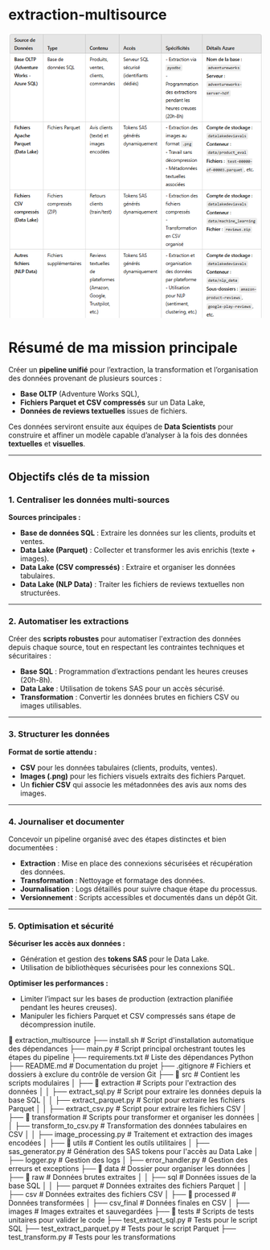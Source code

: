# extraction-multisource
![alt text](image.png)

# Résumé de ma mission principale

Créer un **pipeline unifié** pour l’extraction, la transformation et l’organisation des données provenant de plusieurs sources :

- **Base OLTP** (Adventure Works SQL),
- **Fichiers Parquet et CSV compressés** sur un Data Lake,
- **Données de reviews textuelles** issues de fichiers.

Ces données serviront ensuite aux équipes de **Data Scientists** pour construire et affiner un modèle capable d’analyser à la fois des données **textuelles** et **visuelles**.

---

## Objectifs clés de ta mission

### 1. Centraliser les données multi-sources

**Sources principales :**

- **Base de données SQL** : Extraire les données sur les clients, produits et ventes.
- **Data Lake (Parquet)** : Collecter et transformer les avis enrichis (texte + images).
- **Data Lake (CSV compressés)** : Extraire et organiser les données tabulaires.
- **Data Lake (NLP Data)** : Traiter les fichiers de reviews textuelles non structurées.

---

### 2. Automatiser les extractions

Créer des **scripts robustes** pour automatiser l'extraction des données depuis chaque source, tout en respectant les contraintes techniques et sécuritaires :

- **Base SQL** : Programmation d’extractions pendant les heures creuses (20h-8h).
- **Data Lake** : Utilisation de tokens SAS pour un accès sécurisé.
- **Transformation** : Convertir les données brutes en fichiers CSV ou images utilisables.

---

### 3. Structurer les données

**Format de sortie attendu :**

- **CSV** pour les données tabulaires (clients, produits, ventes).
- **Images (.png)** pour les fichiers visuels extraits des fichiers Parquet.
- Un **fichier CSV** qui associe les métadonnées des avis aux noms des images.

---

### 4. Journaliser et documenter

Concevoir un pipeline organisé avec des étapes distinctes et bien documentées :

- **Extraction** : Mise en place des connexions sécurisées et récupération des données.
- **Transformation** : Nettoyage et formatage des données.
- **Journalisation** : Logs détaillés pour suivre chaque étape du processus.
- **Versionnement** : Scripts accessibles et documentés dans un dépôt Git.

---

### 5. Optimisation et sécurité

**Sécuriser les accès aux données :**

- Génération et gestion des **tokens SAS** pour le Data Lake.
- Utilisation de bibliothèques sécurisées pour les connexions SQL.

**Optimiser les performances :**

- Limiter l’impact sur les bases de production (extraction planifiée pendant les heures creuses).
- Manipuler les fichiers Parquet et CSV compressés sans étape de décompression inutile.

📁 extraction_multisource
  ├── install.sh                # Script d'installation automatique des dépendances
  ├── main.py                   # Script principal orchestrant toutes les étapes du pipeline
  ├── requirements.txt          # Liste des dépendances Python
  ├── README.md                 # Documentation du projet
  ├── .gitignore                # Fichiers et dossiers à exclure du contrôle de version Git
  ├── 📁 src                    # Contient les scripts modulaires
  │     ├── 📁 extraction       # Scripts pour l'extraction des données
  │     │     ├── extract_sql.py      # Script pour extraire les données depuis la base SQL
  │     │     ├── extract_parquet.py  # Script pour extraire les fichiers Parquet
  │     │     ├── extract_csv.py      # Script pour extraire les fichiers CSV
  │     ├── 📁 transformation    # Scripts pour transformer et organiser les données
  │     │     ├── transform_to_csv.py # Transformation des données tabulaires en CSV
  │     │     ├── image_processing.py # Traitement et extraction des images encodées
  │     ├── 📁 utils            # Contient les outils utilitaires
  │           ├── sas_generator.py    # Génération des SAS tokens pour l'accès au Data Lake
  │           ├── logger.py           # Gestion des logs
  │           ├── error_handler.py    # Gestion des erreurs et exceptions
  ├── 📁 data                   # Dossier pour organiser les données
  │     ├── 📁 raw              # Données brutes extraites
  │     │     ├── sql           # Données issues de la base SQL
  │     │     ├── parquet       # Données extraites des fichiers Parquet
  │     │     ├── csv           # Données extraites des fichiers CSV
  │     ├── 📁 processed        # Données transformées
  │           ├── csv_final     # Données finales en CSV
  │           ├── images        # Images extraites et sauvegardées
  ├── 📁 tests                  # Scripts de tests unitaires pour valider le code
        ├── test_extract_sql.py      # Tests pour le script SQL
        ├── test_extract_parquet.py  # Tests pour le script Parquet
        ├── test_transform.py        # Tests pour les transformations
